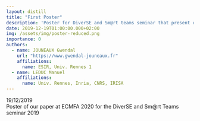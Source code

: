 ```yaml
---
layout: distill
title: "First Poster"
description: 'Poster for DiverSE and Sm@rt teams seminar that present our work on automatic generation of Truffle-based interpreters'
date: 2019-12-19T01:00:00.000+02:00
img: /assets/img/poster-reduced.png
importance: 0
authors:
  - name: JOUNEAUX Gwendal
    url: "https://www.gwendal-jouneaux.fr"
    affiliations:
      name: ESIR, Univ. Rennes 1
  - name: LEDUC Manuel
    affiliations:
      name: Univ. Rennes, Inria, CNRS, IRISA
---
```


<span class="align-left"><i class="fa fa-clock"></i> 19/12/2019</span><br>
<span class="cf"></span>
<span class="align-left"><i class="fa fa-angle-right"></i>Poster of our paper at ECMFA 2020 for the DiverSE and Sm@rt Teams seminar 2019</span>
<span class="cf full"></span>

<img class="img-fluid rounded z-depth-1" src="{{ '/assets/img/poster-reduced.png' | relative_url }}" alt="" title="example image"/>

